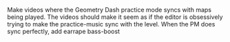 Make videos where the Geometry Dash practice mode syncs with maps being played. The videos should make it seem as if the editor is obsessively trying to make the practice-music sync with the level. When the PM does sync perfectly, add earrape bass-boost

